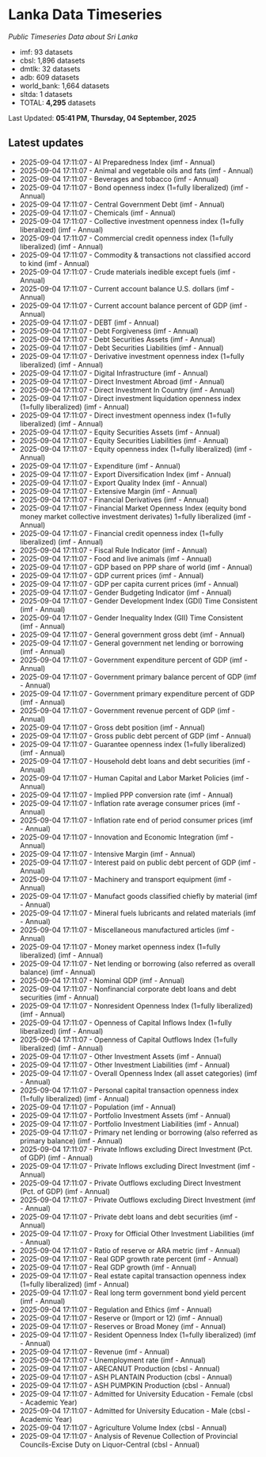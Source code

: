 # Lanka Data Timeseries
*Public Timeseries Data about Sri Lanka*

* imf: 93 datasets
* cbsl: 1,896 datasets
* dmtlk: 32 datasets
* adb: 609 datasets
* world_bank: 1,664 datasets
* sltda: 1 datasets
* TOTAL: **4,295** datasets

Last Updated: **05:41 PM, Thursday, 04 September, 2025**

## Latest updates

* 2025-09-04 17:11:07 - AI Preparedness Index (imf - Annual)
* 2025-09-04 17:11:07 - Animal and vegetable oils and fats (imf - Annual)
* 2025-09-04 17:11:07 - Beverages and tobacco (imf - Annual)
* 2025-09-04 17:11:07 - Bond openness index (1=fully liberalized) (imf - Annual)
* 2025-09-04 17:11:07 - Central Government Debt (imf - Annual)
* 2025-09-04 17:11:07 - Chemicals (imf - Annual)
* 2025-09-04 17:11:07 - Collective investment openness index (1=fully liberalized) (imf - Annual)
* 2025-09-04 17:11:07 - Commercial credit openness index (1=fully liberalized) (imf - Annual)
* 2025-09-04 17:11:07 - Commodity & transactions not classified accord to kind (imf - Annual)
* 2025-09-04 17:11:07 - Crude materials inedible except fuels (imf - Annual)
* 2025-09-04 17:11:07 - Current account balance U.S. dollars (imf - Annual)
* 2025-09-04 17:11:07 - Current account balance percent of GDP (imf - Annual)
* 2025-09-04 17:11:07 - DEBT (imf - Annual)
* 2025-09-04 17:11:07 - Debt Forgiveness (imf - Annual)
* 2025-09-04 17:11:07 - Debt Securities Assets (imf - Annual)
* 2025-09-04 17:11:07 - Debt Securities Liabilities (imf - Annual)
* 2025-09-04 17:11:07 - Derivative investment openness index (1=fully liberalized) (imf - Annual)
* 2025-09-04 17:11:07 - Digital Infrastructure (imf - Annual)
* 2025-09-04 17:11:07 - Direct Investment Abroad (imf - Annual)
* 2025-09-04 17:11:07 - Direct Investment In Country (imf - Annual)
* 2025-09-04 17:11:07 - Direct investment liquidation openness index (1=fully liberalized) (imf - Annual)
* 2025-09-04 17:11:07 - Direct investment openness index (1=fully liberalized) (imf - Annual)
* 2025-09-04 17:11:07 - Equity Securities Assets (imf - Annual)
* 2025-09-04 17:11:07 - Equity Securities Liabilities (imf - Annual)
* 2025-09-04 17:11:07 - Equity openness index (1=fully liberalized) (imf - Annual)
* 2025-09-04 17:11:07 - Expenditure (imf - Annual)
* 2025-09-04 17:11:07 - Export Diversification Index (imf - Annual)
* 2025-09-04 17:11:07 - Export Quality Index (imf - Annual)
* 2025-09-04 17:11:07 - Extensive Margin (imf - Annual)
* 2025-09-04 17:11:07 - Financial Derivatives (imf - Annual)
* 2025-09-04 17:11:07 - Financial Market Openness Index (equity bond money market collective investment derivates) 1=fully liberalized (imf - Annual)
* 2025-09-04 17:11:07 - Financial credit openness index (1=fully liberalized) (imf - Annual)
* 2025-09-04 17:11:07 - Fiscal Rule Indicator (imf - Annual)
* 2025-09-04 17:11:07 - Food and live animals (imf - Annual)
* 2025-09-04 17:11:07 - GDP based on PPP share of world (imf - Annual)
* 2025-09-04 17:11:07 - GDP current prices (imf - Annual)
* 2025-09-04 17:11:07 - GDP per capita current prices (imf - Annual)
* 2025-09-04 17:11:07 - Gender Budgeting Indicator (imf - Annual)
* 2025-09-04 17:11:07 - Gender Development Index (GDI) Time Consistent (imf - Annual)
* 2025-09-04 17:11:07 - Gender Inequality Index (GII) Time Consistent (imf - Annual)
* 2025-09-04 17:11:07 - General government gross debt (imf - Annual)
* 2025-09-04 17:11:07 - General government net lending or borrowing (imf - Annual)
* 2025-09-04 17:11:07 - Government expenditure percent of GDP (imf - Annual)
* 2025-09-04 17:11:07 - Government primary balance percent of GDP (imf - Annual)
* 2025-09-04 17:11:07 - Government primary expenditure percent of GDP (imf - Annual)
* 2025-09-04 17:11:07 - Government revenue percent of GDP (imf - Annual)
* 2025-09-04 17:11:07 - Gross debt position (imf - Annual)
* 2025-09-04 17:11:07 - Gross public debt percent of GDP (imf - Annual)
* 2025-09-04 17:11:07 - Guarantee openness index (1=fully liberalized) (imf - Annual)
* 2025-09-04 17:11:07 - Household debt loans and debt securities (imf - Annual)
* 2025-09-04 17:11:07 - Human Capital and Labor Market Policies (imf - Annual)
* 2025-09-04 17:11:07 - Implied PPP conversion rate (imf - Annual)
* 2025-09-04 17:11:07 - Inflation rate average consumer prices (imf - Annual)
* 2025-09-04 17:11:07 - Inflation rate end of period consumer prices (imf - Annual)
* 2025-09-04 17:11:07 - Innovation and Economic Integration (imf - Annual)
* 2025-09-04 17:11:07 - Intensive Margin (imf - Annual)
* 2025-09-04 17:11:07 - Interest paid on public debt percent of GDP (imf - Annual)
* 2025-09-04 17:11:07 - Machinery and transport equipment (imf - Annual)
* 2025-09-04 17:11:07 - Manufact goods classified chiefly by material (imf - Annual)
* 2025-09-04 17:11:07 - Mineral fuels lubricants and related materials (imf - Annual)
* 2025-09-04 17:11:07 - Miscellaneous manufactured articles (imf - Annual)
* 2025-09-04 17:11:07 - Money market openness index (1=fully liberalized) (imf - Annual)
* 2025-09-04 17:11:07 - Net lending or borrowing (also referred as overall balance) (imf - Annual)
* 2025-09-04 17:11:07 - Nominal GDP (imf - Annual)
* 2025-09-04 17:11:07 - Nonfinancial corporate debt loans and debt securities (imf - Annual)
* 2025-09-04 17:11:07 - Nonresident Openness Index (1=fully liberalized) (imf - Annual)
* 2025-09-04 17:11:07 - Openness of Capital Inflows Index (1=fully liberalized) (imf - Annual)
* 2025-09-04 17:11:07 - Openness of Capital Outflows Index (1=fully liberalized) (imf - Annual)
* 2025-09-04 17:11:07 - Other Investment Assets (imf - Annual)
* 2025-09-04 17:11:07 - Other Investment Liabilities (imf - Annual)
* 2025-09-04 17:11:07 - Overall Openness Index (all asset categories) (imf - Annual)
* 2025-09-04 17:11:07 - Personal capital transaction openness index (1=fully liberalized) (imf - Annual)
* 2025-09-04 17:11:07 - Population (imf - Annual)
* 2025-09-04 17:11:07 - Portfolio Investment Assets (imf - Annual)
* 2025-09-04 17:11:07 - Portfolio Investment Liabilities (imf - Annual)
* 2025-09-04 17:11:07 - Primary net lending or borrowing (also referred as primary balance) (imf - Annual)
* 2025-09-04 17:11:07 - Private Inflows excluding Direct Investment (Pct. of GDP) (imf - Annual)
* 2025-09-04 17:11:07 - Private Inflows excluding Direct Investment (imf - Annual)
* 2025-09-04 17:11:07 - Private Outflows excluding Direct Investment (Pct. of GDP) (imf - Annual)
* 2025-09-04 17:11:07 - Private Outflows excluding Direct Investment (imf - Annual)
* 2025-09-04 17:11:07 - Private debt loans and debt securities (imf - Annual)
* 2025-09-04 17:11:07 - Proxy for Official Other Investment Liabilities (imf - Annual)
* 2025-09-04 17:11:07 - Ratio of reserve or ARA metric (imf - Annual)
* 2025-09-04 17:11:07 - Real GDP growth rate percent (imf - Annual)
* 2025-09-04 17:11:07 - Real GDP growth (imf - Annual)
* 2025-09-04 17:11:07 - Real estate capital transaction openness index (1=fully liberalized) (imf - Annual)
* 2025-09-04 17:11:07 - Real long term government bond yield percent (imf - Annual)
* 2025-09-04 17:11:07 - Regulation and Ethics (imf - Annual)
* 2025-09-04 17:11:07 - Reserve or (Import or 12) (imf - Annual)
* 2025-09-04 17:11:07 - Reserves or Broad Money (imf - Annual)
* 2025-09-04 17:11:07 - Resident Openness Index (1=fully liberalized) (imf - Annual)
* 2025-09-04 17:11:07 - Revenue (imf - Annual)
* 2025-09-04 17:11:07 - Unemployment rate (imf - Annual)
* 2025-09-04 17:11:07 - ARECANUT Production (cbsl - Annual)
* 2025-09-04 17:11:07 - ASH PLANTAIN Production (cbsl - Annual)
* 2025-09-04 17:11:07 - ASH PUMPKIN Production (cbsl - Annual)
* 2025-09-04 17:11:07 - Admitted for University Education - Female (cbsl - Academic Year)
* 2025-09-04 17:11:07 - Admitted for University Education - Male (cbsl - Academic Year)
* 2025-09-04 17:11:07 - Agriculture Volume Index (cbsl - Annual)
* 2025-09-04 17:11:07 - Analysis of Revenue Collection of Provincial Councils-Excise Duty on Liquor-Central (cbsl - Annual)